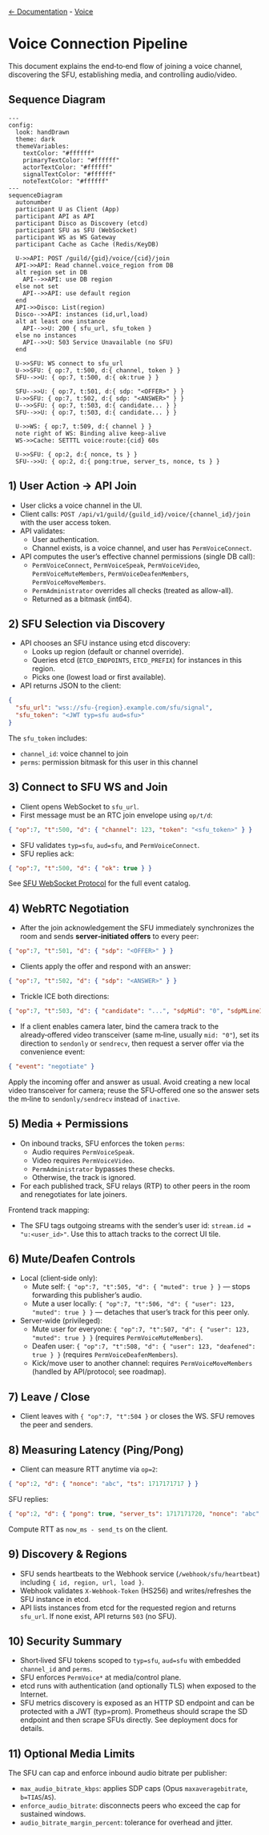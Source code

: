 [<- Documentation](../README.md) - [Voice](README.md)

# Voice Connection Pipeline

This document explains the end‑to‑end flow of joining a voice channel, discovering the SFU, establishing media, and controlling audio/video.

## Sequence Diagram

```mermaid
---
config:
  look: handDrawn
  theme: dark
  themeVariables:
    textColor: "#ffffff"
    primaryTextColor: "#ffffff"
    actorTextColor: "#ffffff"
    signalTextColor: "#ffffff"
    noteTextColor: "#ffffff"
---
sequenceDiagram
  autonumber
  participant U as Client (App)
  participant API as API
  participant Disco as Discovery (etcd)
  participant SFU as SFU (WebSocket)
  participant WS as WS Gateway
  participant Cache as Cache (Redis/KeyDB)

  U->>API: POST /guild/{gid}/voice/{cid}/join
  API->>API: Read channel.voice_region from DB
  alt region set in DB
    API-->>API: use DB region
  else not set
    API-->>API: use default region
  end
  API->>Disco: List(region)
  Disco-->>API: instances (id,url,load)
  alt at least one instance
    API-->>U: 200 { sfu_url, sfu_token }
  else no instances
    API-->>U: 503 Service Unavailable (no SFU)
  end

  U->>SFU: WS connect to sfu_url
  U->>SFU: { op:7, t:500, d:{ channel, token } }
  SFU-->>U: { op:7, t:500, d:{ ok:true } }

  SFU-->>U: { op:7, t:501, d:{ sdp: "<OFFER>" } }
  U->>SFU: { op:7, t:502, d:{ sdp: "<ANSWER>" } }
  U-->>SFU: { op:7, t:503, d:{ candidate... } }
  SFU-->>U: { op:7, t:503, d:{ candidate... } }

  U->>WS: { op:7, t:509, d:{ channel } }  
  note right of WS: Binding alive keep‑alive
  WS->>Cache: SETTTL voice:route:{cid} 60s

  U->>SFU: { op:2, d:{ nonce, ts } }  
  SFU-->>U: { op:2, d:{ pong:true, server_ts, nonce, ts } }
```

## 1) User Action → API Join

- User clicks a voice channel in the UI.
- Client calls: `POST /api/v1/guild/{guild_id}/voice/{channel_id}/join` with the user access token.
- API validates:
  - User authentication.
  - Channel exists, is a voice channel, and user has `PermVoiceConnect`.
- API computes the user’s effective channel permissions (single DB call):
  - `PermVoiceConnect`, `PermVoiceSpeak`, `PermVoiceVideo`, `PermVoiceMuteMembers`, `PermVoiceDeafenMembers`, `PermVoiceMoveMembers`.
  - `PermAdministrator` overrides all checks (treated as allow-all).
  - Returned as a bitmask (int64).

## 2) SFU Selection via Discovery

- API chooses an SFU instance using etcd discovery:
  - Looks up region (default or channel override).
  - Queries etcd (`ETCD_ENDPOINTS`, `ETCD_PREFIX`) for instances in this region.
  - Picks one (lowest load or first available).
- API returns JSON to the client:

```json
{
  "sfu_url": "wss://sfu-{region}.example.com/sfu/signal",
  "sfu_token": "<JWT typ=sfu aud=sfu>"
}
```

The `sfu_token` includes:
- `channel_id`: voice channel to join
- `perms`: permission bitmask for this user in this channel

## 3) Connect to SFU WS and Join

- Client opens WebSocket to `sfu_url`.
- First message must be an RTC join envelope using `op/t/d`:

```json
{ "op":7, "t":500, "d": { "channel": 123, "token": "<sfu_token>" } }
```

- SFU validates `typ=sfu`, `aud=sfu`, and `PermVoiceConnect`.
- SFU replies ack:

```json
{ "op":7, "t":500, "d": { "ok": true } }
```

See [SFU WebSocket Protocol](SFUProtocol.md) for the full event catalog.

## 4) WebRTC Negotiation

- After the join acknowledgement the SFU immediately synchronizes the room and sends **server‑initiated offers** to every peer:

```json
{ "op":7, "t":501, "d": { "sdp": "<OFFER>" } }
```

- Clients apply the offer and respond with an answer:

```json
{ "op":7, "t":502, "d": { "sdp": "<ANSWER>" } }
```

- Trickle ICE both directions:

```json
{ "op":7, "t":503, "d": { "candidate": "...", "sdpMid": "0", "sdpMLineIndex": 0 } }
```

- If a client enables camera later, bind the camera track to the already‑offered video transceiver (same m‑line, usually `mid: "0"`), set its direction to `sendonly` or `sendrecv`, then request a server offer via the convenience event:

```json
{ "event": "negotiate" }
```

Apply the incoming offer and answer as usual. Avoid creating a new local video transceiver for camera; reuse the SFU‑offered one so the answer sets the m‑line to `sendonly/sendrecv` instead of `inactive`.

## 5) Media + Permissions

- On inbound tracks, SFU enforces the token `perms`:
  - Audio requires `PermVoiceSpeak`.
  - Video requires `PermVoiceVideo`.
  - `PermAdministrator` bypasses these checks.
  - Otherwise, the track is ignored.
- For each published track, SFU relays (RTP) to other peers in the room and renegotiates for late joiners.

Frontend track mapping:
- The SFU tags outgoing streams with the sender’s user id: `stream.id = "u:<user_id>"`. Use this to attach tracks to the correct UI tile.

## 6) Mute/Deafen Controls

- Local (client‑side only):
  - Mute self: `{ "op":7, "t":505, "d": { "muted": true } }` — stops forwarding this publisher’s audio.
  - Mute a user locally: `{ "op":7, "t":506, "d": { "user": 123, "muted": true } }` — detaches that user’s track for this peer only.
- Server‑wide (privileged):
  - Mute user for everyone: `{ "op":7, "t":507, "d": { "user": 123, "muted": true } }` (requires `PermVoiceMuteMembers`).
  - Deafen user: `{ "op":7, "t":508, "d": { "user": 123, "deafened": true } }` (requires `PermVoiceDeafenMembers`).
  - Kick/move user to another channel: requires `PermVoiceMoveMembers` (handled by API/protocol; see roadmap).

## 7) Leave / Close

- Client leaves with `{ "op":7, "t":504 }` or closes the WS. SFU removes the peer and senders.

## 8) Measuring Latency (Ping/Pong)

- Client can measure RTT anytime via `op=2`:

```json
{ "op":2, "d": { "nonce": "abc", "ts": 1717171717 } }
```

SFU replies:

```json
{ "op":2, "d": { "pong": true, "server_ts": 1717171720, "nonce": "abc", "ts": 1717171717 } }
```

Compute RTT as `now_ms - send_ts` on the client.

## 9) Discovery & Regions

- SFU sends heartbeats to the Webhook service (`/webhook/sfu/heartbeat`) including `{ id, region, url, load }`.
- Webhook validates `X-Webhook-Token` (HS256) and writes/refreshes the SFU instance in etcd.
- API lists instances from etcd for the requested region and returns `sfu_url`. If none exist, API returns `503` (no SFU).

## 10) Security Summary

- Short‑lived SFU tokens scoped to `typ=sfu`, `aud=sfu` with embedded `channel_id` and `perms`.
- SFU enforces `PermVoice*` at media/control plane.
- etcd runs with authentication (and optionally TLS) when exposed to the Internet.
- SFU metrics discovery is exposed as an HTTP SD endpoint and can be protected with a JWT (typ=prom). Prometheus should scrape the SD endpoint and then scrape SFUs directly. See deployment docs for details.

## 11) Optional Media Limits

The SFU can cap and enforce inbound audio bitrate per publisher:
- `max_audio_bitrate_kbps`: applies SDP caps (Opus `maxaveragebitrate`, `b=TIAS`/`AS`).
- `enforce_audio_bitrate`: disconnects peers who exceed the cap for sustained windows.
- `audio_bitrate_margin_percent`: tolerance for overhead and jitter.

